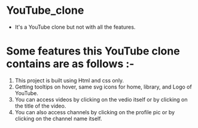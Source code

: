 # YouTube_clone

- It's a YouTube clone but not with all the features.

# Some features this YouTube clone contains are as follows :-

1. This project is built using Html and css only.
2. Getting tooltips on hover, same svg icons for home, library, and Logo of YouTube.
3. You can access videos by clicking on the vedio itself or by clicking on the title of the video.
4. You can also access channels by clicking on the profile pic or by clicking on the channel name itself.

